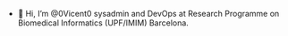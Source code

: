 - 👋 Hi, I’m @0Vicent0 sysadmin and DevOps at Research Programme on Biomedical Informatics (UPF/IMIM) Barcelona.

<!---
0Vicent0/0Vicent0 is a ✨ special ✨ repository because its `README.md` (this file) appears on your GitHub profile.
You can click the Preview link to take a look at your changes.
--->
